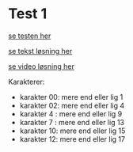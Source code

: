 # Test 1

[se testen her](test1.pdf)

[se tekst løsning her](solution_test1.pdf)

[se video løsning her](https://www.youtube.com/watch?v=uJJdvhxEYUA)

Karakterer:
- karakter 00: mere end eller lig 1    
- karakter 02: mere end eller lig 4                	
- karakter 4 : mere end eller lig 9    	
- karakter 7 : mere end eller lig 13     	
- karakter 10: mere end eller lig 15     	
- karakter 12: mere end eller lig 17	 
